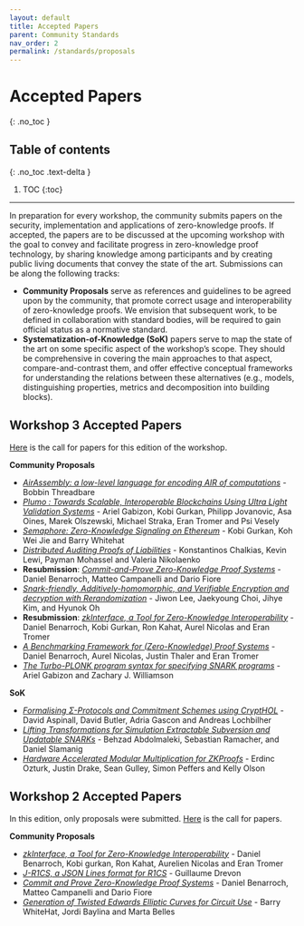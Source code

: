 ```yaml
---
layout: default
title: Accepted Papers
parent: Community Standards
nav_order: 2
permalink: /standards/proposals
---
```

# Accepted Papers
{: .no_toc }

## Table of contents
{: .no_toc .text-delta }

1. TOC
{:toc}

---

In preparation for every workshop, the community submits papers on the security, implementation and applications of zero-knowledge proofs. If accepted, the papers are to be discussed at the upcoming workshop with the goal to convey and facilitate progress in zero-knowledge proof technology, by sharing knowledge among participants and by creating public living documents that convey the state of the art. Submissions can be along the following tracks:

- **Community Proposals** serve as references and guidelines to be agreed upon by the community, that promote correct usage and interoperability of zero-knowledge proofs. We envision that subsequent work, to be defined in collaboration with standard bodies, will be required to gain official status as a normative standard.
- **Systematization-of-Knowledge (SoK)** papers serve to map the state of the art on some specific aspect of the workshop’s scope. They should be comprehensive in covering the main approaches to that aspect, compare-and-contrast them, and offer effective conceptual frameworks for understanding the relations between these alternatives (e.g., models, distinguishing properties, metrics and decomposition into building blocks).

## Workshop 3 Accepted Papers

[Here](https://zkproof.org/events/papers) is the call for papers for this edition of the workshop.

**Community Proposals**

- [_AirAssembly: a low-level language for encoding AIR of computations_](/pages/standards/accepted-workshop3/proposal-airAssembly.pdf) - Bobbin Threadbare
- [_Plumo : Towards Scalable, Interoperable Blockchains Using Ultra Light Validation Systems_](/pages/standards/accepted-workshop3/proposal-plumo_celolightclient.pdf) - Ariel Gabizon, Kobi Gurkan, Philipp Jovanovic, Asa Oines, Marek Olszewski, Michael Straka, Eran Tromer and Psi Vesely
- [_Semaphore: Zero-Knowledge Signaling on Ethereum_](/pages/standards/accepted-workshop3/proposal-semaphore.pdf) - Kobi Gurkan, Koh Wei Jie and Barry Whitehat
- [_Distributed Auditing Proofs of Liabilities_](/pages/standards/accepted-workshop3/proposal-dapol.pdf) - Konstantinos Chalkias, Kevin Lewi, Payman Mohassel and Valeria Nikolaenko
- **Resubmission**: [_Commit-and-Prove Zero-Knowledge Proof Systems_](/pages/standards/accepted-workshop3/proposal-commit_and_prove.pdf) - Daniel Benarroch, Matteo Campanelli and Dario Fiore
- [_Snark-friendly, Additively-homomorphic, and Verifiable Encryption and decryption with Rerandomization_](/pages/standards/accepted-workshop3/proposal-saver.pdf) - Jiwon Lee, Jaekyoung Choi, Jihye Kim, and Hyunok Oh
- **Resubmission**: [_zkInterface, a Tool for Zero-Knowledge Interoperability_](/pages/standards/accepted-workshop3/proposal-zkinterface.pdf) - Daniel Benarroch, Kobi Gurkan, Ron Kahat, Aurel Nicolas and Eran Tromer
- [_A Benchmarking Framework for (Zero-Knowledge) Proof Systems_](/pages/standards/accepted-workshop3/proposal-benchmarking.pdf) - Daniel Benarroch, Aurel Nicolas, Justin Thaler and Eran Tromer
- [_The Turbo-PLONK program syntax for specifying SNARK programs_](/pages/standards/accepted-workshop3/proposal-turbo_plonk.pdf) - Ariel Gabizon and Zachary J. Williamson

**SoK**
- [_Formalising $\Sigma$-Protocols and Commitment Schemes using CryptHOL_](/pages/standards/accepted-workshop3/sok-sigma_protocols_crypthol.pdf) - David Aspinall, David Butler, Adria Gascon and Andreas Lochbilher 
- [_Lifting Transformations for Simulation Extractable Subversion and Updatable SNARKs_](/pages/standards/accepted-workshop3/sok-lifting_transformations_se_snarks.pdf) - Behzad Abdolmaleki, Sebastian Ramacher, and Daniel Slamanig
- [_Hardware Accelerated Modular Multiplication for ZKProofs_](/pages/standards/accepted-workshop3/sok-hardware_acceleration.pdf) - Erdinc Ozturk, Justin Drake, Sean Gulley, Simon Peffers and Kelly Olson

## Workshop 2 Accepted Papers

In this edition, only proposals were submitted. [Here](https://zkpstandard.github.io/zkproof.github.io/workshop2/standards_proposals.html) is the call for papers.

**Community Proposals**

- [_zkInterface,  a Tool for Zero-Knowledge Interoperability_](/pages/standards/accepted-workshop2/proposal--zk-interop-zkinterface.pdf) - Daniel Benarroch, Kobi gurkan, Ron Kahat, Aurelien Nicolas and Eran Tromer
- [_J-R1CS, a JSON Lines format for R1CS_](/pages/standards/accepted-workshop2/proposal--zk-interop-jr1cs.pdf) - Guillaume Drevon
- [_Commit and Prove Zero-Knowledge Proof Systems_](/pages/standards/accepted-workshop2/proposal--zk-commit-and-prove.pdf) - Daniel Benarroch, Matteo Campanelli and Dario Fiore
- [_Generation of Twisted Edwards Elliptic Curves for Circuit Use_](/pages/standards/accepted-workshop2/proposal--elliptic-curve-generation.pdf) - Barry WhiteHat, Jordi Baylina and Marta Belles